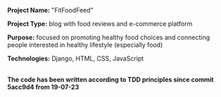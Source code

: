 **Project Name:** "FitFoodFeed"

**Project Type:** blog with food reviews and e-commerce platform

**Purpose:** focused on promoting healthy food choices and connecting people interested in healthy lifestyle (especially food)

**Technologies:** Django, HTML, CSS, JavaScript


<br/>**The code has been written according to TDD principles since commit 5acc9d4 from 19-07-23**
